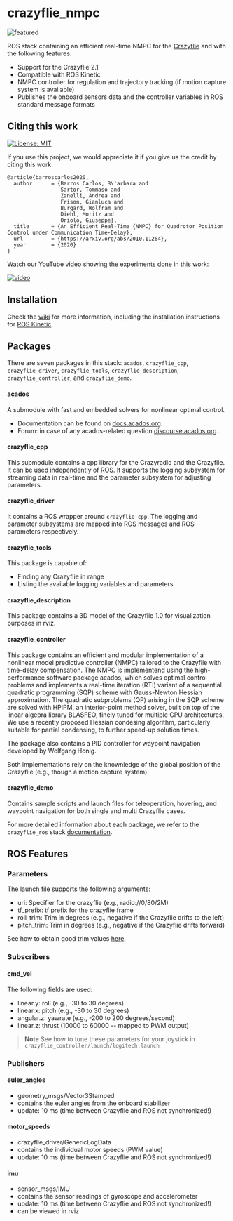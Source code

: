 crazyflie_nmpc
=============
![featured](https://user-images.githubusercontent.com/50755258/93484971-d65ea880-f902-11ea-8fca-97c12f13730d.png)

ROS stack containing an efficient real-time NMPC for the [Crazyflie](http://www.bitcraze.se/) and with the following features:

* Support for the Crazyflie 2.1
* Compatible with ROS Kinetic
* NMPC controller for regulation and trajectory tracking (if motion capture system is available)
* Publishes the onboard sensors data and the controller variables in ROS standard message formats

## Citing this work
[![License: MIT](https://img.shields.io/badge/License-MIT-yellow.svg)](https://opensource.org/licenses/MIT)

If you use this project, we would appreciate it if you give us the credit by citing this work

```
@article{barroscarlos2020,
  author      = {Barros Carlos, B\'arbara and
                 Sartor, Tommaso and
                 Zanelli, Andrea and
                 Frison, Gianluca and
                 Burgard, Wolfram and
                 Diehl, Moritz and
                 Oriolo, Giuseppe},
  title       = {An Efficient Real-Time {NMPC} for Quadrotor Position Control under Communication Time-Delay},
  url         = {https://arxiv.org/abs/2010.11264},
  year        = {2020}
}

```
Watch our YouTube video showing the experiments done in this work:

[![video](https://user-images.githubusercontent.com/50755258/96165708-40c43200-0f1d-11eb-84fa-159b6a37f391.png)](https://youtu.be/xZLVQ7BdUHA)


## Installation

Check the [wiki](https://github.com/bcbarbara/crazyflie_nmpc/wiki) for more information, including the installation instructions for [ROS Kinetic](https://github.com/bcbarbara/crazyflie_nmpc/wiki/Install-on-Ubuntu-16.04-LTS-with-ROS-Kinetic).

## Packages

There are seven packages in this stack: `acados`, `crazyflie_cpp`, `crazyflie_driver`, `crazyflie_tools`, `crazyflie_description`, `crazyflie_controller`, and `crazyflie_demo`.

#### acados

A submodule with fast and embedded solvers for nonlinear optimal control.

- Documentation can be found on [docs.acados.org](https://docs.acados.org/).
- Forum: in case of any acados-related question  [discourse.acados.org](https://discourse.acados.org/).



#### crazyflie_cpp

This submodule contains a cpp library for the Crazyradio and the Crazyflie. It can be used independently of ROS. It supports the logging subsystem for streaming data in real-time and the parameter subsystem for adjusting parameters.

#### crazyflie_driver

It contains a ROS wrapper around `crazyflie_cpp`. The logging and parameter subsystems are mapped into ROS messages and ROS parameters respectively.

#### crazyflie_tools

This package is capable of:
* Finding any Crazyflie in range
* Listing the available logging variables and parameters

#### crazyflie_description

This package contains a 3D model of the Crazyflie 1.0 for visualization purposes in rviz.

#### crazyflie_controller

This package contains an efficient and modular implementation of a nonlinear model predictive controller (NMPC) tailored to the Crazyflie with time-delay compensation. The NMPC is implementend using the high-performance software package acados, which solves optimal control problems and implements a real-time iteration (RTI) variant of a sequential quadratic programming (SQP) scheme with Gauss-Newton Hessian approximation. The quadratic subproblems (QP) arising in the SQP scheme are solved with HPIPM, an interior-point method solver, built on top of the linear algebra library BLASFEO, finely tuned for multiple CPU architectures. We use a recently proposed Hessian condesing algorithm, particularly suitable for partial condensing, to further speed-up solution times.  

The package also contains a PID controller for waypoint navigation developed by Wolfgang Honig.

Both implementations rely on the knownledge of the global position of the Crazyflie (e.g., though a motion capture system).


#### crazyflie_demo

Contains sample scripts and launch files for teleoperation, hovering, and waypoint navigation for both single and multi Crazyflie cases.

  For more detailed information about each   package, we refer to the `crazyflie_ros` stack [documentation](http://act.usc.edu/publications/Hoenig_Springer_ROS2017.pdf).

## ROS Features

### Parameters

The launch file supports the following arguments:
* uri: Specifier for the crazyflie (e.g., radio://0/80/2M)
* tf_prefix: tf prefix for the crazyflie frame
* roll_trim: Trim in degrees (e.g., negative if the Crazyflie drifts to the left)
* pitch_trim: Trim in degrees (e.g., negative if the Crazyflie drifts forward)

See how to obtain good trim values [here](http://wiki.bitcraze.se/projects:crazyflie:userguide:tips_and_tricks).

### Subscribers

#### cmd_vel

The following fields are used:
* linear.y: roll (e.g., -30 to 30 degrees)
* linear.x: pitch (e.g., -30 to 30 degrees)
* angular.z: yawrate (e.g., -200 to 200 degrees/second)
* linear.z: thrust (10000 to 60000 -- mapped to PWM output)

>**Note** See how to tune these parameters for your joystick in `crazyflie_controller/launch/logitech.launch`

### Publishers

#### euler_angles
* geometry_msgs/Vector3Stamped
* contains the euler angles from the onboard stabilizer
* update: 10 ms (time between Crazyflie and ROS not synchronized!)

#### motor_speeds
* crazyflie_driver/GenericLogData
* contains the individual motor speeds (PWM value)
* update: 10 ms (time between Crazyflie and ROS not synchronized!)

#### imu
* sensor_msgs/IMU
* contains the sensor readings of gyroscope and accelerometer
* update: 10 ms (time between Crazyflie and ROS not synchronized!)
* can be viewed in rviz
